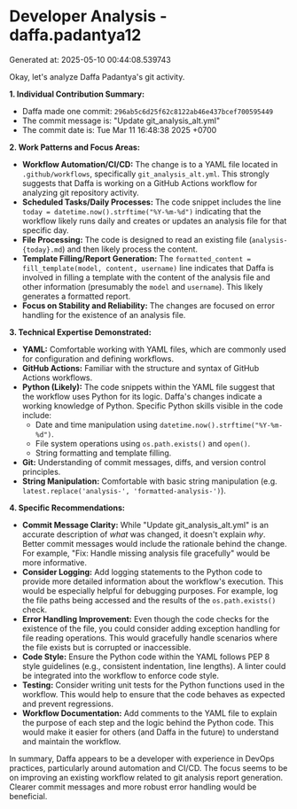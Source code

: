 # Developer Analysis - daffa.padantya12
Generated at: 2025-05-10 00:44:08.539743

Okay, let's analyze Daffa Padantya's git activity.

**1. Individual Contribution Summary:**

*   Daffa made one commit: `296ab5c6d25f62c8122ab46e437bcef700595449`
*   The commit message is: "Update git\_analysis\_alt.yml"
*   The commit date is: Tue Mar 11 16:48:38 2025 +0700

**2. Work Patterns and Focus Areas:**

*   **Workflow Automation/CI/CD:** The change is to a YAML file located in `.github/workflows`, specifically `git_analysis_alt.yml`.  This strongly suggests that Daffa is working on a GitHub Actions workflow for analyzing git repository activity.
*   **Scheduled Tasks/Daily Processes:** The code snippet includes the line `today = datetime.now().strftime("%Y-%m-%d")` indicating that the workflow likely runs daily and creates or updates an analysis file for that specific day.
*   **File Processing:** The code is designed to read an existing file (`analysis-{today}.md`) and then likely process the content.
*   **Template Filling/Report Generation:** The `formatted_content = fill_template(model, content, username)` line indicates that Daffa is involved in filling a template with the content of the analysis file and other information (presumably the `model` and `username`).  This likely generates a formatted report.
*   **Focus on Stability and Reliability:** The changes are focused on error handling for the existence of an analysis file.

**3. Technical Expertise Demonstrated:**

*   **YAML:** Comfortable working with YAML files, which are commonly used for configuration and defining workflows.
*   **GitHub Actions:** Familiar with the structure and syntax of GitHub Actions workflows.
*   **Python (Likely):**  The code snippets within the YAML file suggest that the workflow uses Python for its logic.  Daffa's changes indicate a working knowledge of Python. Specific Python skills visible in the code include:
    *   Date and time manipulation using `datetime.now().strftime("%Y-%m-%d")`.
    *   File system operations using `os.path.exists()` and `open()`.
    *   String formatting and template filling.
*   **Git:** Understanding of commit messages, diffs, and version control principles.
*   **String Manipulation:** Comfortable with basic string manipulation (e.g. `latest.replace('analysis-', 'formatted-analysis-')`).

**4. Specific Recommendations:**

*   **Commit Message Clarity:** While "Update git\_analysis\_alt.yml" is an accurate description of *what* was changed, it doesn't explain *why*.  Better commit messages would include the rationale behind the change. For example, "Fix: Handle missing analysis file gracefully" would be more informative.
*   **Consider Logging:** Add logging statements to the Python code to provide more detailed information about the workflow's execution.  This would be especially helpful for debugging purposes.  For example, log the file paths being accessed and the results of the `os.path.exists()` check.
*   **Error Handling Improvement:** Even though the code checks for the existence of the file, you could consider adding exception handling for file reading operations. This would gracefully handle scenarios where the file exists but is corrupted or inaccessible.
*   **Code Style:** Ensure the Python code within the YAML follows PEP 8 style guidelines (e.g., consistent indentation, line lengths).  A linter could be integrated into the workflow to enforce code style.
*   **Testing:** Consider writing unit tests for the Python functions used in the workflow. This would help to ensure that the code behaves as expected and prevent regressions.
*   **Workflow Documentation:** Add comments to the YAML file to explain the purpose of each step and the logic behind the Python code.  This would make it easier for others (and Daffa in the future) to understand and maintain the workflow.

In summary, Daffa appears to be a developer with experience in DevOps practices, particularly around automation and CI/CD. The focus seems to be on improving an existing workflow related to git analysis report generation. Clearer commit messages and more robust error handling would be beneficial.
